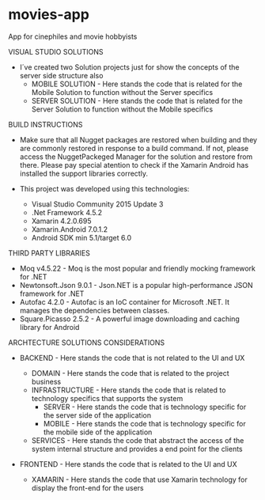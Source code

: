 # movies-app
App for cinephiles and movie hobbyists

VISUAL STUDIO SOLUTIONS
* I´ve created two Solution projects just for show the concepts of the server side structure also
	* MOBILE SOLUTION - Here stands the code that is related for the Mobile Solution to function without the Server specifics
	* SERVER SOLUTION - Here stands the code that is related for the Server Solution to function without the Mobile specifics
	
BUILD INSTRUCTIONS
* Make sure that all Nugget packages are restored when building and they are commonly restored in response to a build command.
If not, please access the NuggetPackeged Manager for the solution and restore from there.
Please pay special atention to check if the Xamarin Android has installed the support libraries correctly.

* This project was developed using this technologies:
	- Visual Studio Community 2015 Update 3
	- .Net Framework 4.5.2
	- Xamarin 4.2.0.695
	- Xamarin.Android 7.0.1.2
	- Android SDK min 5.1/target 6.0
	
THIRD PARTY LIBRARIES
* Moq v4.5.22 - Moq is the most popular and friendly mocking framework for .NET
* Newtonsoft.Json 9.0.1 - Json.NET is a popular high-performance JSON framework for .NET
* Autofac 4.2.0 - Autofac is an IoC container for Microsoft .NET. It manages the dependencies between classes.
* Square.Picasso 2.5.2 - A powerful image downloading and caching library for Android

ARCHTECTURE SOLUTIONS CONSIDERATIONS
* BACKEND - Here stands the code that is not related to the UI and UX
	* DOMAIN - Here stands the code that is related to the project business
	* INFRASTRUCTURE - Here stands the code that is related to technology specifics that supports the system
		* SERVER - Here stands the code that is technology specific for the server side of the application
		* MOBILE - Here stands the code that is technology specific for the mobile side of the application
	* SERVICES - Here stands  the code that abstract the access of the system internal structure and provides a end point for the clients
	
* FRONTEND - Here stands the code that is related to the UI and UX
	* XAMARIN - Here stands the code that use Xamarin technology for display the front-end for the users